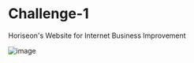 # Challenge-1

Horiseon's Website for Internet Business Improvement

![image](https://user-images.githubusercontent.com/96736562/153641189-72244e7f-dab3-4284-9f61-228a641f218f.png)
